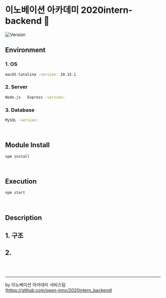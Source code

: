 <h1>이노베이션 아카데미 2020intern-backend 👋</h1>
<p>
  <img alt="Version" src="https://img.shields.io/badge/version-0.0.0-blue.svg?cacheSeconds=2592000" />
</p>

## Environment
<h3> 1. OS </h3>

```sh
macOS Catalina -version: 10.15.1
```

<h3> 2. Server </h3>
 
```sh
Node.js - Express -version: 
```

<h3> 3. Database </h3>
 
```sh
MySQL -version:
```

<br>


## Module Install

```sh
npm install
```
<br>

## Execution

```sh
npm start
```
<br>

## Description


<h2> 1. 구조 </h2>
<h2> 2. </h2>
<br>
<br>



***
by 이노베이션 아카데미 서비스팀 <br>
(https://github.com/open-inno/2020intern_backend)